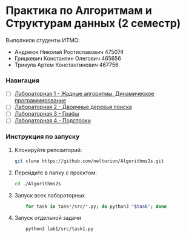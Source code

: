 # Практика по Алгоритмам и Структурам данных (2 семестр)

Выполнили студенты ИТМО:
- Андреюк Николай Ростиславович 475074
- Грицкевич Константин Олегович 465656
- Трикула Артем Константинович 467756

### Навигация
- [ ] [Лабораторная 1 - Жадные алгоритмы. Динамическое программирование](lab1)
- [ ] [Лабораторная 2 - Двоичные деревья поиска](lab2)
- [ ] [Лабораторная 3 - Графы](lab3)
- [ ] [Лабораторная 4 - Подстроки](lab4)

### Инструкция по запуску

1. Клонируйте репозиторий:
   ```bash
   git clone https://github.com/nelturion/Algorithms2s.git
   ```
2. Перейдите в папку с проектом:
   ```bash
   cd ./Algorithms2s
   ```
3. Запуск всех лабараторных
    ```bash
        for task in task*/src/*.py; do python3 "$task"; done
    ```
4. Запуск отдельной задачи
    ```bash
        python3 lab1/src/task1.py
    ```
   